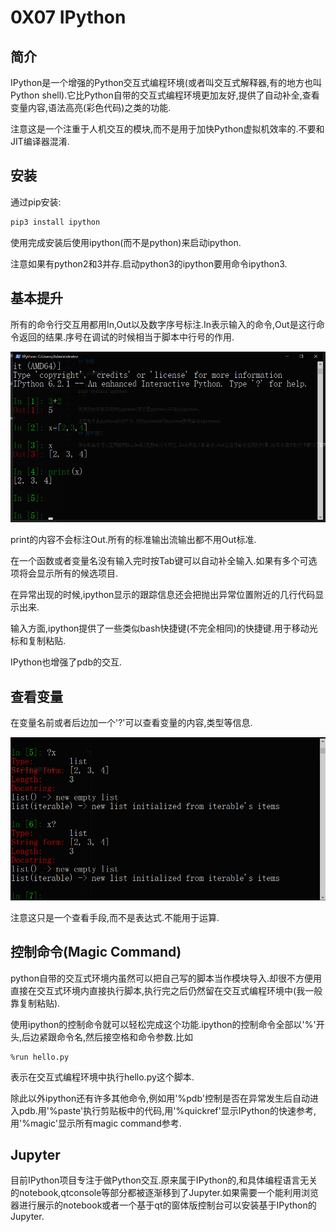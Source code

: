 # 0X07 IPython

## 简介

IPython是一个增强的Python交互式编程环境(或者叫交互式解释器,有的地方也叫Python shell).它比Python自带的交互式编程环境更加友好,提供了自动补全,查看变量内容,语法高亮(彩色代码)之类的功能.

注意这是一个注重于人机交互的模块,而不是用于加快Python虚拟机效率的.不要和JIT编译器混淆.

## 安装

通过pip安装:

```bash
pip3 install ipython
```

使用完成安装后使用ipython(而不是python)来启动ipython.

注意如果有python2和3并存.启动python3的ipython要用命令ipython3.

## 基本提升

所有的命令行交互用都用In,Out以及数字序号标注.In表示输入的命令,Out是这行命令返回的结果.序号在调试的时候相当于脚本中行号的作用.

![](./images/ipython序号.png)

print的内容不会标注Out.所有的标准输出流输出都不用Out标准.

在一个函数或者变量名没有输入完时按Tab键可以自动补全输入.如果有多个可选项将会显示所有的候选项目.

在异常出现的时候,ipython显示的跟踪信息还会把抛出异常位置附近的几行代码显示出来.

输入方面,ipython提供了一些类似bash快捷键(不完全相同)的快捷键.用于移动光标和复制粘贴.

IPython也增强了pdb的交互.

## 查看变量

在变量名前或者后边加一个'?'可以查看变量的内容,类型等信息.

![](./images/ipython问号.png)

注意这只是一个查看手段,而不是表达式.不能用于运算.

## 控制命令(Magic Command)

python自带的交互式环境内虽然可以把自己写的脚本当作模块导入.却很不方便用直接在交互式环境内直接执行脚本,执行完之后仍然留在交互式编程环境中(我一般靠复制粘贴).

使用ipython的控制命令就可以轻松完成这个功能.ipython的控制命令全部以'%'开头,后边紧跟命令名,然后接空格和命令参数.比如

```ipython
%run hello.py
```

表示在交互式编程环境中执行hello.py这个脚本.

除此以外ipython还有许多其他命令,例如用'%pdb'控制是否在异常发生后自动进入pdb.用'%paste'执行剪贴板中的代码,用'%quickref'显示IPython的快速参考,用'%magic'显示所有magic command参考.

## Jupyter

目前IPython项目专注于做Python交互.原来属于IPython的,和具体编程语言无关的notebook,qtconsole等部分都被逐渐移到了Jupyter.如果需要一个能利用浏览器进行展示的notebook或者一个基于qt的窗体版控制台可以安装基于IPython的Jupyter.
